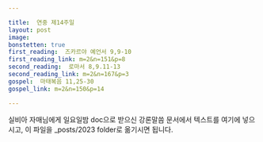 ```yaml
---

title:  연중 제14주일
layout: post 
image:  
bonstetten: true
first_reading:  즈카르야 예언서 9,9-10
first_reading_link: m=2&n=151&p=8
second_reading:  로마서 8,9.11-13
second_reading_link: m=2&n=167&p=3
gospel:  마태복음 11,25-30
gospel_link: m=2&n=150&p=14

---
```



실비아 자매님에게 일요일밤 doc으로 받으신
강론말씀 문서에서
텍스트를 여기에 넣으시고,
이 파일을 _posts/2023 folder로 옮기시면 됩니다.
